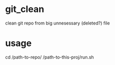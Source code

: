 # git_clean
clean git repo from big unnesessary (deleted?) file


# usage
cd /path-to-repo/
/path-to-this-proj/run.sh

